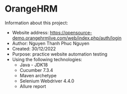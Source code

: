 # OrangeHRM

Information about this project:
* Website address: https://opensource-demo.orangehrmlive.com/web/index.php/auth/login
* Author: Nguyen Thanh Phuc Nguyen
* Created: 30/12/2022
* Purpose: practice website automation testing
* Using the following technologies:
    * Java - JDK18
    * Cucumber 7.3.4
    * Maven archetype
    * Selenium Webdriver 4.4.0
    * Allure report
